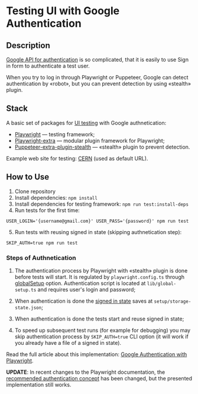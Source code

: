 # Testing UI with Google Authentication

## Description

[Google API for authentication](https://developers.google.com/identity/protocols/oauth2) is so complicated, that it is easily to use Sign in form to authenticate a test user.

When you try to log in through Playwright or Puppeteer, Google can detect authentication by «robot», but you can prevent detection by using «stealth» plugin.

## Stack

A basic set of packages for [UI testing](https://github.com/adequatica/ui-testing) with Google authnetication:

- [Playwright](https://playwright.dev) — testing framework;
- [Playwright-extra](https://github.com/berstend/puppeteer-extra/tree/master/packages/playwright-extra) — modular plugin framework for Playwright;
- [Puppeteer-extra-plugin-stealth](https://github.com/berstend/puppeteer-extra/tree/master/packages/puppeteer-extra-plugin-stealth) — «stealth» plugin to prevent detection.

Example web site for testing: [CERN](https://home.cern) (used as default URL).

## How to Use

1. Clone repository
2. Install dependencies: `npm install`
3. Install dependencies for testing framework: `npm run test:install-deps`
4. Run tests for the first time:

`USER_LOGIN='{username@gmail.com}' USER_PASS='{password}' npm run test`

5. Run tests with reusing signed in state (skipping authnetication step):

`SKIP_AUTH=true npm run test`

### Steps of Authnetication

1. The authentication process by Playwright with «stealth» plugin is done before tests will start. It is regulated by `playwright.config.ts` through [globalSetup](https://playwright.dev/docs/test-advanced#global-setup-and-teardown) option. Authentication script is located at `lib/global-setup.ts` and requires user's login and password;

2. When authentication is done the [signed in state](https://playwright.dev/docs/api/class-browsercontext#browser-context-storage-state) saves at `setup/storage-state.json`;

3. When authentication is done the tests start and reuse signed in state;

4. To speed up subsequent test runs (for example for debugging) you may skip authentication process by `SKIP_AUTH=true` CLI option (it will work if you already have a file of a signed in state).

Read the full article about this implementation: [Google Authentication with Playwright](https://adequatica.medium.com/google-authentication-with-playwright-8233b207b71a).

**UPDATE**: In recent changes to the Playwright documentation, the [recommended authentication concept](https://playwright.dev/docs/auth#core-concepts) has been changed, but the presented implementation still works.
